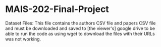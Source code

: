 # MAIS-202-Final-Project
Dataset Files:
This file contains the authors CSV file and papers CSV file and must be downloaded and saved to [the viewer's] google drive to be able to run the code as using wget to download the files with their URLs was not working. 
